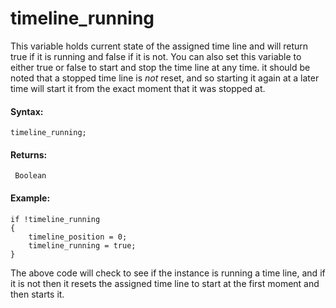 # timeline_running

This variable holds current state of the assigned time line and will
return true if it is running and false if it is not. You can also set
this variable to either true or false to start and stop the time line at
any time. it should be noted that a stopped time line is *not* reset,
and so starting it again at a later time will start it from the exact
moment that it was stopped at.

#### Syntax:

``` gml
timeline_running;
```

#### Returns:

``` gml
 Boolean
```

#### Example:

``` gml
if !timeline_running
{
    timeline_position = 0;
    timeline_running = true;
}
```

The above code will check to see if the instance is running a time line,
and if it is not then it resets the assigned time line to start at the
first moment and then starts it.
